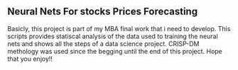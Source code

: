 ## Neural Nets For stocks Prices Forecasting
Basicly, this project is part of my MBA final work that i need to develop.
This scripts provides statiscal analysis of the data used to training the neural nets and shows all the steps of a data science project.
CRISP-DM methology was used since the begging until the end of this project.
Hope that you enjoy!!
